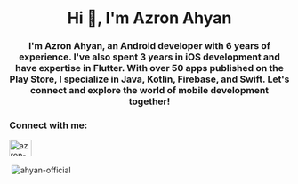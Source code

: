 <h1 align="center">Hi 👋, I'm Azron Ahyan</h1>
<h3 align="center">I'm Azron Ahyan, an Android developer with 6 years of experience. I've also spent 3 years in iOS development and have expertise in Flutter. With over 50 apps published on the Play Store, I specialize in Java, Kotlin, Firebase, and Swift. Let's connect and explore the world of mobile development together!</h3>

<h3 align="left">Connect with me:</h3>
<p align="left">
<a href="https://linkedin.com/in/azron-ahyan" target="blank"><img align="center" src="https://raw.githubusercontent.com/rahuldkjain/github-profile-readme-generator/master/src/images/icons/Social/linked-in-alt.svg" alt="azron-ahyan" height="30" width="40" /></a>
</p>

<p>&nbsp;<img align="center" src="https://github-readme-stats.vercel.app/api?username=ahyan-official&show_icons=true&locale=en" alt="ahyan-official" /></p>
